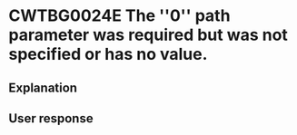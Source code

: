 # CWTBG0024E The ''0'' path parameter was required but was not specified or has no value.

## Explanation

## User response